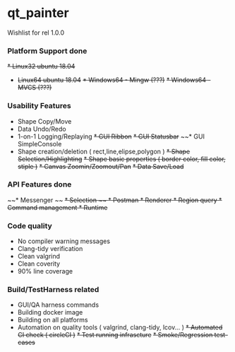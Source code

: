 # qt_painter
Wishlist for rel 1.0.0

### Platform Support **done**
~~* Linux32 ubuntu 18.04~~
* ~~Linux64 ubuntu 18.04~~
~~* Windows64 - Mingw (???)~~
~~* Windows64 - MVCS (???)~~
 
### Usability Features
* Shape Copy/Move
* Data Undo/Redo
* 1-on-1 Logging/Replaying
~~* GUI Ribbon~~
~~* GUI Statusbar~~
~~* GUI SimpleConsole
* Shape creation/deletion ( rect,line,elipse,polygon )
~~* Shape Selection/Highlighting~~
~~* Shape basic properties ( border color, fill color, stiple )~~
~~* Canvas Zoomin/Zoomout/Pan~~
~~* Data Save/Load~~

### API Features **done**
~~* Messenger ~~
~~* Selection ~~
~~* Postman~~
~~* Renderer~~
~~* Region query~~
~~* Command management~~
~~* Runtime~~~~

### Code quality
* No compiler warning messages
* Clang-tidy verification
* Clean valgrind
* Clean coverity
* 90% line coverage

### Build/TestHarness related 
 * GUI/QA harness commands
 * Building docker image 
 * Building on all platforms
 * Automation on quality tools ( valgrind, clang-tidy, lcov... )
~~* Automated CI check ( circleCI )~~
~~* Test running infrascture~~
~~* Smoke/Regression test-cases~~

